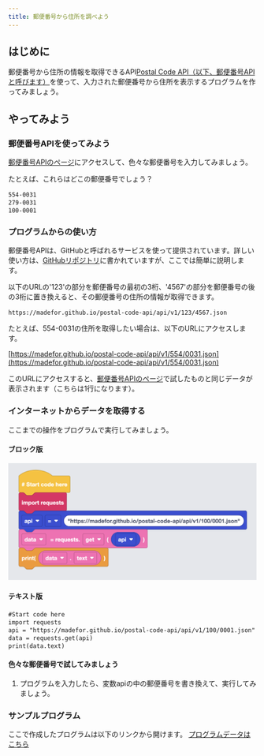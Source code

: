 ```yaml
---
title: 郵便番号から住所を調べよう
---
```

## はじめに
郵便番号から住所の情報を取得できるAPI[Postal Code API（以下、郵便番号APIと呼びます）](https://madefor.github.io/postal-code-api/)を使って、入力された郵便番号から住所を表示するプログラムを作ってみましょう。

## やってみよう
### 郵便番号APIを使ってみよう
[郵便番号APIのページ](https://madefor.github.io/postal-code-api/)にアクセスして、色々な郵便番号を入力してみましょう。

たとえば、これらはどこの郵便番号でしょう？
```
554-0031
279-0031
100-0001
```

### プログラムからの使い方
郵便番号APIは、GitHubと呼ばれるサービスを使って提供されています。詳しい使い方は、[GitHubリポジトリ](https://github.com/madefor/postal-code-api)に書かれていますが、ここでは簡単に説明します。

以下のURLの'123'の部分を郵便番号の最初の3桁、'4567'の部分を郵便番号の後の3桁に置き換えると、その郵便番号の住所の情報が取得できます。

```
https://madefor.github.io/postal-code-api/api/v1/123/4567.json
```

たとえば、554-0031の住所を取得したい場合は、以下のURLにアクセスします。

[https://madefor.github.io/postal-code-api/api/v1/554/0031.json](https://madefor.github.io/postal-code-api/api/v1/554/0031.json)

このURLにアクセスすると、[郵便番号APIのページ](https://madefor.github.io/postal-code-api/)で試したものと同じデータが表示されます（こちらは1行になります）。

### インターネットからデータを取得する
ここまでの操作をプログラムで実行してみましょう。

#### ブロック版
![](/images/python/webapi/01.png)

#### テキスト版
```python!
#Start code here
import requests
api = "https://madefor.github.io/postal-code-api/api/v1/100/0001.json"
data = requests.get(api)
print(data.text)
```
#### 色々な郵便番号で試してみましょう
1. プログラムを入力したら、変数apiの中の郵便番号を書き換えて、実行してみましょう。

### サンプルプログラム
ここで作成したプログラムは以下のリンクから開けます。
[プログラムデータはこちら](https://app.edublocks.org/project/C07T9nfaVWeZkZj3D6DF7vZPGlM2/I1o7HSHZyY22T7gHuXkD
)
